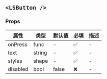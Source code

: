 ## `<LSButton />`

### Props

| 属性     | 类型   | 默认值 | 必填 | 描述 |
| -------- | ------ | ------ | ---- | ---- |
| onPress  | func   | -      | ✅   | -    |
| text     | string | -      | ✅   | -    |
| styles   | shape  | -      | ✅   | -    |
| disabled | bool   | false  | ❌   | -    |
